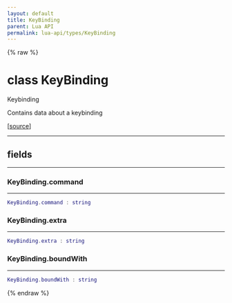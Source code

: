 ```yaml
---
layout: default
title: KeyBinding
parent: Lua API
permalink: lua-api/types/KeyBinding
---
```


{% raw %}

# class KeyBinding





Keybinding

Contains data about a keybinding

[<a href="https://github.com/beyond-all-reason/RecoilEngine/blob/b29554ca8a91605fa235eafe60ad740783359665/rts/Lua/LuaUnsyncedRead.cpp#L3996-L4005" target="_blank">source</a>]







---



## fields
---

### KeyBinding.command
---
```lua
KeyBinding.command : string
```










### KeyBinding.extra
---
```lua
KeyBinding.extra : string
```










### KeyBinding.boundWith
---
```lua
KeyBinding.boundWith : string
```












{% endraw %}